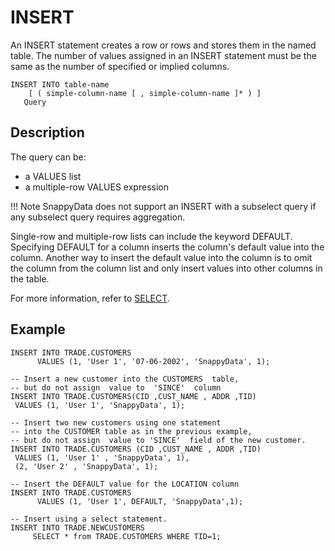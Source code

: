 # INSERT

An INSERT statement creates a row or rows and stores them in the named table. The number of values assigned in an INSERT statement must be the same as the number of specified or implied columns.

``` pre
INSERT INTO table-name
    [ ( simple-column-name [ , simple-column-name ]* ) ]
   Query
```

## Description

The query can be:

-   a VALUES list
-   a multiple-row VALUES expression

!!! Note
	SnappyData does not support an INSERT with a subselect query if any subselect query requires aggregation. </p>
    
Single-row and multiple-row lists can include the keyword DEFAULT. Specifying DEFAULT for a column inserts the column's default value into the column. Another way to insert the default value into the column is to omit the column from the column list and only insert values into other columns in the table.

For more information, refer to [SELECT](select.md).

## Example

``` pre
INSERT INTO TRADE.CUSTOMERS
      VALUES (1, 'User 1', '07-06-2002', 'SnappyData', 1);

-- Insert a new customer into the CUSTOMERS  table,
-- but do not assign  value to  'SINCE'  column
INSERT INTO TRADE.CUSTOMERS(CID ,CUST_NAME , ADDR ,TID)
 VALUES (1, 'User 1', 'SnappyData', 1);

-- Insert two new customers using one statement 
-- into the CUSTOMER table as in the previous example, 
-- but do not assign  value to 'SINCE'  field of the new customer.
INSERT INTO TRADE.CUSTOMERS (CID ,CUST_NAME , ADDR ,TID)
 VALUES (1, 'User 1' , 'SnappyData', 1),
 (2, 'User 2' , 'SnappyData', 1);

-- Insert the DEFAULT value for the LOCATION column
INSERT INTO TRADE.CUSTOMERS
      VALUES (1, 'User 1', DEFAULT, 'SnappyData',1);

-- Insert using a select statement.
INSERT INTO TRADE.NEWCUSTOMERS
     SELECT * from TRADE.CUSTOMERS WHERE TID=1;
```


